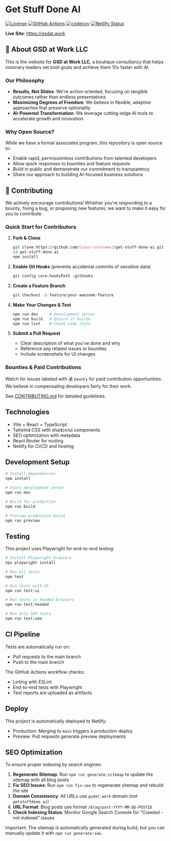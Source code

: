 # Get Stuff Done AI

[![License](https://img.shields.io/badge/License-Apache%202.0-blue.svg)](https://opensource.org/licenses/Apache-2.0)
[![GitHub Actions](https://github.com/culstrup/get-stuff-done-ai/workflows/CI/badge.svg)](https://github.com/culstrup/get-stuff-done-ai/actions)
[![codecov](https://codecov.io/gh/culstrup/get-stuff-done-ai/graph/badge.svg)](https://codecov.io/gh/culstrup/get-stuff-done-ai)
[![Netlify Status](https://api.netlify.com/api/v1/badges/49513722-08c3-4e06-8f9d-f6f3732a3b15/deploy-status)](https://app.netlify.com/sites/deft-florentine-69dcb4/deploys)

**Live Site**: https://gsdat.work

## 🚀 About GSD at Work LLC

This is the website for **GSD at Work LLC**, a boutique consultancy that helps visionary leaders set bold goals and achieve them 10x faster with AI. 

### Our Philosophy

- **Results, Not Slides**: We're action-oriented, focusing on tangible outcomes rather than endless presentations
- **Maximizing Degrees of Freedom**: We believe in flexible, adaptive approaches that preserve optionality
- **AI-Powered Transformation**: We leverage cutting-edge AI tools to accelerate growth and innovation

### Why Open Source?

While we have a formal associates program, this repository is open source to:
- Enable rapid, permissionless contributions from talented developers
- Allow quick responses to bounties and feature requests
- Build in public and demonstrate our commitment to transparency
- Share our approach to building AI-focused business solutions

## 🤝 Contributing

We actively encourage contributions! Whether you're responding to a bounty, fixing a bug, or proposing new features, we want to make it easy for you to contribute.

### Quick Start for Contributors

1. **Fork & Clone**
   ```bash
   git clone https://github.com/[your-username]/get-stuff-done-ai.git
   cd get-stuff-done-ai
   npm install
   ```

2. **Enable Git Hooks** (prevents accidental commits of sensitive data)
   ```bash
   git config core.hooksPath .githooks
   ```

3. **Create a Feature Branch**
   ```bash
   git checkout -b feature/your-awesome-feature
   ```

4. **Make Your Changes & Test**
   ```bash
   npm run dev     # Development server
   npm run build   # Ensure it builds
   npm run lint    # Check code style
   ```

5. **Submit a Pull Request**
   - Clear description of what you've done and why
   - Reference any related issues or bounties
   - Include screenshots for UI changes

### Bounties & Paid Contributions

Watch for issues labeled with 💰 `bounty` for paid contribution opportunities. We believe in compensating developers fairly for their work.

See [CONTRIBUTING.md](CONTRIBUTING.md) for detailed guidelines.

## Technologies

- Vite + React + TypeScript
- Tailwind CSS with shadcn/ui components
- SEO optimization with metadata
- React Router for routing
- Netlify for CI/CD and hosting

## Development Setup

```bash
# Install dependencies
npm install

# Start development server
npm run dev

# Build for production
npm run build

# Preview production build
npm run preview
```

## Testing

This project uses Playwright for end-to-end testing:

```bash
# Install Playwright browsers
npx playwright install

# Run all tests
npm test

# Run tests with UI
npm run test:ui

# Run tests in headed browsers
npm run test:headed

# Run only SEO tests
npm run test:seo
```

## CI Pipeline

Tests are automatically run on:
- Pull requests to the main branch
- Push to the main branch

The GitHub Actions workflow checks:
- Linting with ESLint
- End-to-end tests with Playwright
- Test reports are uploaded as artifacts

## Deploy

This project is automatically deployed to Netlify:
- Production: Merging to `main` triggers a production deploy
- Preview: Pull requests generate preview deployments

## SEO Optimization

To ensure proper indexing by search engines:

1. **Regenerate Sitemap**: Run `npm run generate:sitemap` to update the sitemap with all blog posts
2. **Fix SEO Issues**: Run `npm run fix:seo` to regenerate sitemap and rebuild the site
3. **Domain Consistency**: All URLs use `gsdat.work` domain (not `getstuffdone.ai`)
4. **URL Format**: Blog posts use format `/blog/post-YYYY-MM-DD-POSTID`
5. **Check Indexing Status**: Monitor Google Search Console for "Crawled - not indexed" issues

Important: The sitemap is automatically generated during build, but you can manually update it with `npm run generate:seo`.
